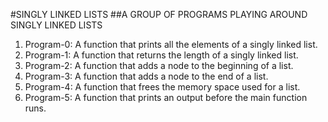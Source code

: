 #SINGLY LINKED LISTS
##A GROUP OF PROGRAMS PLAYING AROUND SINGLY LINKED LISTS
1. Program-0: A function that prints all the elements of a singly linked list.
2. Program-1: A function that returns the length of a singly linked list.
3. Program-2: A function that adds a node to the beginning of a list.
4. Program-3: A function that adds a node to the end of a list.
5. Program-4: A function that frees the memory space used for a list.
6. Program-5: A function that prints an output before the main function runs.
